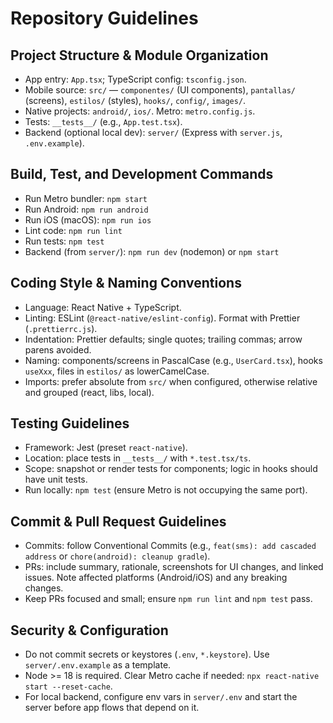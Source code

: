 # Repository Guidelines

## Project Structure & Module Organization
- App entry: `App.tsx`; TypeScript config: `tsconfig.json`.
- Mobile source: `src/` — `componentes/` (UI components), `pantallas/` (screens), `estilos/` (styles), `hooks/`, `config/`, `images/`.
- Native projects: `android/`, `ios/`. Metro: `metro.config.js`.
- Tests: `__tests__/` (e.g., `App.test.tsx`).
- Backend (optional local dev): `server/` (Express with `server.js`, `.env.example`).

## Build, Test, and Development Commands
- Run Metro bundler: `npm start`
- Run Android: `npm run android`
- Run iOS (macOS): `npm run ios`
- Lint code: `npm run lint`
- Run tests: `npm test`
- Backend (from `server/`): `npm run dev` (nodemon) or `npm start`

## Coding Style & Naming Conventions
- Language: React Native + TypeScript.
- Linting: ESLint (`@react-native/eslint-config`). Format with Prettier (`.prettierrc.js`).
- Indentation: Prettier defaults; single quotes; trailing commas; arrow parens avoided.
- Naming: components/screens in PascalCase (e.g., `UserCard.tsx`), hooks `useXxx`, files in `estilos/` as lowerCamelCase.
- Imports: prefer absolute from `src/` when configured, otherwise relative and grouped (react, libs, local).

## Testing Guidelines
- Framework: Jest (preset `react-native`).
- Location: place tests in `__tests__/` with `*.test.tsx/ts`.
- Scope: snapshot or render tests for components; logic in hooks should have unit tests.
- Run locally: `npm test` (ensure Metro is not occupying the same port).

## Commit & Pull Request Guidelines
- Commits: follow Conventional Commits (e.g., `feat(sms): add cascaded address` or `chore(android): cleanup gradle`).
- PRs: include summary, rationale, screenshots for UI changes, and linked issues. Note affected platforms (Android/iOS) and any breaking changes.
- Keep PRs focused and small; ensure `npm run lint` and `npm test` pass.

## Security & Configuration
- Do not commit secrets or keystores (`.env`, `*.keystore`). Use `server/.env.example` as a template.
- Node >= 18 is required. Clear Metro cache if needed: `npx react-native start --reset-cache`.
- For local backend, configure env vars in `server/.env` and start the server before app flows that depend on it.

